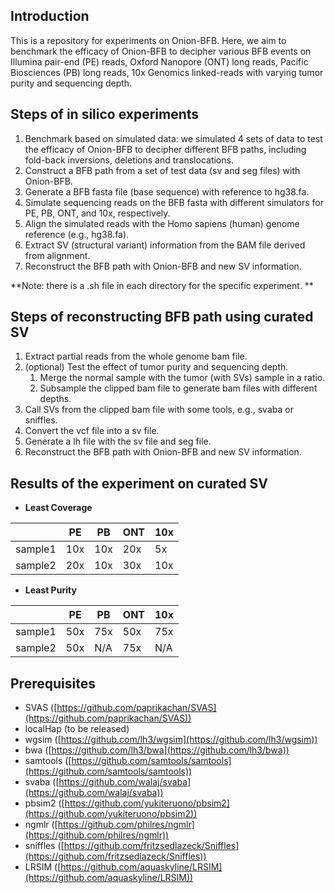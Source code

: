 ## Introduction

This is a repository for experiments on Onion-BFB. Here, we aim to benchmark the efficacy of Onion-BFB to decipher various BFB events on Illumina pair-end (PE) reads, Oxford Nanopore (ONT) long reads, Pacific Biosciences (PB) long reads, 10x Genomics linked-reads with varying tumor purity and sequencing depth. 

## Steps of in silico experiments

1. Benchmark based on simulated data: we simulated 4 sets of data to test the efficacy of Onion-BFB to decipher different BFB paths, including fold-back inversions, deletions and translocations. 
1. Construct a BFB path from a set of test data (sv and seg files) with Onion-BFB.
1. Generate a BFB fasta file (base sequence) with reference to hg38.fa. 
1. Simulate sequencing reads on the BFB fasta with different simulators for PE, PB, ONT, and 10x, respectively.
1. Align the simulated reads with the Homo sapiens (human) genome reference (e.g., hg38.fa).
1. Extract SV (structural variant) information from the BAM file derived from alignment.
1. Reconstruct the BFB path with Onion-BFB and new SV information. 

**Note: there is a .sh file in each directory for the specific experiment. **

## Steps of reconstructing BFB path using curated SV

1. Extract partial reads from the whole genome bam file.
2. (optional) Test the effect of tumor purity and sequencing depth.
   1. Merge the normal sample with the tumor (with SVs) sample in a ratio.
   1. Subsample the clipped bam file to generate bam files with different depths.
3. Call SVs from the clipped bam file with some tools, e.g., svaba or sniffles.
4. Convert the vcf file into a sv file.
5. Generate a lh file with the sv file and seg file.
6. Reconstruct the BFB path with Onion-BFB and new SV information. 

## Results of the experiment on curated SV

- **Least Coverage**

|         | PE   | PB   | ONT  | 10x  |
| ------- | ---- | ---- | ---- | ---- |
| sample1 | 10x  | 10x  | 20x  | 5x   |
| sample2 | 20x  | 10x  | 30x  | 10x  |

* **Least Purity**

|         | PE   | PB   | ONT  | 10x  |
| ------- | ---- | ---- | ---- | ---- |
| sample1 | 50x  | 75x  | 50x  | 75x  |
| sample2 | 50x  | N/A  | 75x  | N/A  |

## Prerequisites

- SVAS ([https://github.com/paprikachan/SVAS](https://github.com/paprikachan/SVAS))
- localHap (to be released)
- wgsim ([https://github.com/lh3/wgsim](https://github.com/lh3/wgsim))
- bwa ([https://github.com/lh3/bwa](https://github.com/lh3/bwa))
- samtools ([https://github.com/samtools/samtools](https://github.com/samtools/samtools))
- svaba ([https://github.com/walaj/svaba](https://github.com/walaj/svaba))
- pbsim2 ([https://github.com/yukiteruono/pbsim2](https://github.com/yukiteruono/pbsim2))
- ngmlr ([https://github.com/philres/ngmlr](https://github.com/philres/ngmlr))
- sniffles ([https://github.com/fritzsedlazeck/Sniffles](https://github.com/fritzsedlazeck/Sniffles))
- LRSIM ([https://github.com/aquaskyline/LRSIM](https://github.com/aquaskyline/LRSIM))